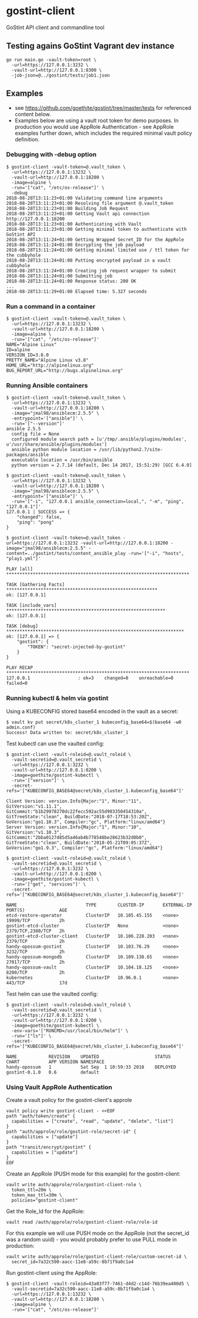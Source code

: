 # gostint-client
GoStint API client and commandline tool

## Testing agains GoStint Vagrant dev instance
```
go run main.go -vault-token=root \
  -url=https://127.0.0.1:3232 \
  -vault-url=http://127.0.0.1:8300 \
  -job-json=@../gostint/tests/job1.json
```

## Examples
* see https://github.com/goethite/gostint/tree/master/tests for referenced content below.
* Examples below are using a vault root token for demo purposes.  In production
  you would use AppRole Authentication - see AppRole examples further down, which
  includes the required minimal vault policy definition.

### Debugging with -debug option
```
$ gostint-client -vault-token=@.vault_token \
  -url=https://127.0.0.1:13232 \
  -vault-url=http://127.0.0.1:18200 \
  -image=alpine \
  -run='["cat", "/etc/os-release"]' \
  -debug
2018-08-28T13:11:23+01:00 Validating command line arguments
2018-08-28T13:11:23+01:00 Resolving file argument @.vault_token
2018-08-28T13:11:23+01:00 Building Job Request
2018-08-28T13:11:23+01:00 Getting Vault api connection http://127.0.0.1:18200
2018-08-28T13:11:23+01:00 Authenticating with Vault
2018-08-28T13:11:23+01:00 Getting minimal token to authenticate with GoStint API
2018-08-28T13:11:24+01:00 Getting Wrapped Secret_ID for the AppRole
2018-08-28T13:11:24+01:00 Encrypting the job payload
2018-08-28T13:11:24+01:00 Getting minimal limited use / ttl token for the cubbyhole
2018-08-28T13:11:24+01:00 Putting encrypted payload in a vault cubbyhole
2018-08-28T13:11:24+01:00 Creating job request wrapper to submit
2018-08-28T13:11:24+01:00 Submitting job
2018-08-28T13:11:24+01:00 Response status: 200 OK
...
2018-08-28T13:11:29+01:00 Elapsed time: 5.327 seconds
```

### Run a command in a container
```
$ gostint-client -vault-token=@.vault_token \
  -url=https://127.0.0.1:13232 \
  -vault-url=http://127.0.0.1:18200 \
  -image=alpine \
  -run='["cat", "/etc/os-release"]'
NAME="Alpine Linux"
ID=alpine
VERSION_ID=3.8.0
PRETTY_NAME="Alpine Linux v3.8"
HOME_URL="http://alpinelinux.org"
BUG_REPORT_URL="http://bugs.alpinelinux.org"
```
### Running Ansible containers
```
$ gostint-client -vault-token=@.vault_token \
  -url=https://127.0.0.1:13232 \
  -vault-url=http://127.0.0.1:18200 \
  -image="jmal98/ansiblecm:2.5.5" \
  -entrypoint='["ansible"]' \
  -run='["--version"]'
ansible 2.5.5
  config file = None
  configured module search path = [u'/tmp/.ansible/plugins/modules', u'/usr/share/ansible/plugins/modules']
  ansible python module location = /usr/lib/python2.7/site-packages/ansible
  executable location = /usr/bin/ansible
  python version = 2.7.14 (default, Dec 14 2017, 15:51:29) [GCC 6.4.0]
```

```
$ gostint-client -vault-token=@.vault_token \
  -url=https://127.0.0.1:13232 \
  -vault-url=http://127.0.0.1:18200 \
  -image="jmal98/ansiblecm:2.5.5" \
  -entrypoint='["ansible"]' \
  -run='["-i", "127.0.0.1 ansible_connection=local,", "-m", "ping", "127.0.0.1"]'
127.0.0.1 | SUCCESS => {
    "changed": false,
    "ping": "pong"
}
```

```
$ gostint-client -vault-token=@.vault_token -url=https://127.0.0.1:13232 -vault-url=http://127.0.0.1:18200 -image="jmal98/ansiblecm:2.5.5" -content=../gostint/tests/content_ansible_play -run='["-i", "hosts", "play1.yml"]'

PLAY [all] *********************************************************************

TASK [Gathering Facts] *********************************************************
ok: [127.0.0.1]

TASK [include_vars] ************************************************************
ok: [127.0.0.1]

TASK [debug] *******************************************************************
ok: [127.0.0.1] => {
    "gostint": {
        "TOKEN": "secret-injected-by-gostint"
    }
}

PLAY RECAP *********************************************************************
127.0.0.1                  : ok=3    changed=0    unreachable=0    failed=0   
```

### Running kubectl & helm via gostint
Using a KUBECONFIG stored base64 encoded in the vault as a secret:
```
$ vault kv put secret/k8s_cluster_1 kubeconfig_base64=$(base64 -w0 admin.conf)
Success! Data written to: secret/k8s_cluster_1
```
Test kubectl can use the vaulted config:
```
$ gostint-client -vault-roleid=@.vault_roleid \
  -vault-secretid=@.vault_secretid \
  -url=https://127.0.0.1:3232 \
  -vault-url=http://127.0.0.1:8200 \
  -image=goethite/gostint-kubectl \
  -run='["version"]' \
  -secret-refs='["KUBECONFIG_BASE64@secret/k8s_cluster_1.kubeconfig_base64"]'

Client Version: version.Info{Major:"1", Minor:"11", GitVersion:"v1.11.1", GitCommit:"b1b29978270dc22fecc592ac55d903350454310a", GitTreeState:"clean", BuildDate:"2018-07-17T18:53:20Z", GoVersion:"go1.10.3", Compiler:"gc", Platform:"linux/amd64"}
Server Version: version.Info{Major:"1", Minor:"10", GitVersion:"v1.10.3", GitCommit:"2bba0127d85d5a46ab4b778548be28623b32d0b0", GitTreeState:"clean", BuildDate:"2018-05-21T09:05:37Z", GoVersion:"go1.9.3", Compiler:"gc", Platform:"linux/amd64"}

$ gostint-client -vault-roleid=@.vault_roleid \
  -vault-secretid=@.vault_secretid \
  -url=https://127.0.0.1:3232 \
  -vault-url=http://127.0.0.1:8200 \
  -image=goethite/gostint-kubectl \
  -run='["get", "services"]' \
  -secret-refs='["KUBECONFIG_BASE64@secret/k8s_cluster_1.kubeconfig_base64"]'

NAME                          TYPE        CLUSTER-IP       EXTERNAL-IP   PORT(S)             AGE
etcd-restore-operator         ClusterIP   10.105.45.155    <none>        19999/TCP           2h
gostint-etcd-cluster          ClusterIP   None             <none>        2379/TCP,2380/TCP   2h
gostint-etcd-cluster-client   ClusterIP   10.106.228.203   <none>        2379/TCP            2h
handy-opossum-gostint         ClusterIP   10.103.76.29     <none>        3232/TCP            2h
handy-opossum-mongodb         ClusterIP   10.109.138.65    <none>        27017/TCP           2h
handy-opossum-vault           ClusterIP   10.104.18.125    <none>        8200/TCP            2h
kubernetes                    ClusterIP   10.96.0.1        <none>        443/TCP             17d
```
Test helm can use the vaulted config:
```
$ gostint-client -vault-roleid=@.vault_roleid \
  -vault-secretid=@.vault_secretid \
  -url=https://127.0.0.1:3232 \
  -vault-url=http://127.0.0.1:8200 \
  -image=goethite/gostint-kubectl \
  -env-vars='["RUNCMD=/usr/local/bin/helm"]' \
  -run='["ls"]' \
  -secret-refs='["KUBECONFIG_BASE64@secret/k8s_cluster_1.kubeconfig_base64"]'

NAME         	REVISION	UPDATED                 	STATUS  	CHART        	APP VERSION	NAMESPACE
handy-opossum	1       	Sat Sep  1 10:59:33 2018	DEPLOYED	gostint-0.1.0	0.6        	default
```

### Using Vault AppRole Authentication

Create a vault policy for the gostint-client's approle
```
vault policy write gostint-client - <<EOF
path "auth/token/create" {
  capabilities = ["create", "read", "update", "delete", "list"]
}
path "auth/approle/role/gostint-role/secret-id" {
  capabilities = ["update"]
}
path "transit/encrypt/gostint" {
  capabilities = ["update"]
}
EOF
```

Create an AppRole (PUSH mode for this example) for the gostint-client:
```
vault write auth/approle/role/gostint-client-role \
  token_ttl=20m \
  token_max_ttl=30m \
  policies="gostint-client"
```
Get the Role_Id for the AppRole:
```
vault read /auth/approle/role/gostint-client-role/role-id
```
For this example we will use PUSH mode on the AppRole (not the secret_id was a
random uuid) - you would probably prefer to use PULL mode in production:
```
vault write auth/approle/role/gostint-client-role/custom-secret-id \
  secret_id=7a32c590-aacc-11e8-a59c-8b71f9a0c1a4
```

Run gostint-client using the AppRole:
```
$ gostint-client -vault-roleid=43a03f77-7461-d4d2-c14d-76b39ea400d5 \
  -vault-secretid=7a32c590-aacc-11e8-a59c-8b71f9a0c1a4 \
  -url=https://127.0.0.1:13232 \
  -vault-url=http://127.0.0.1:18200 \
  -image=alpine \
  -run='["cat", "/etc/os-release"]'
```
